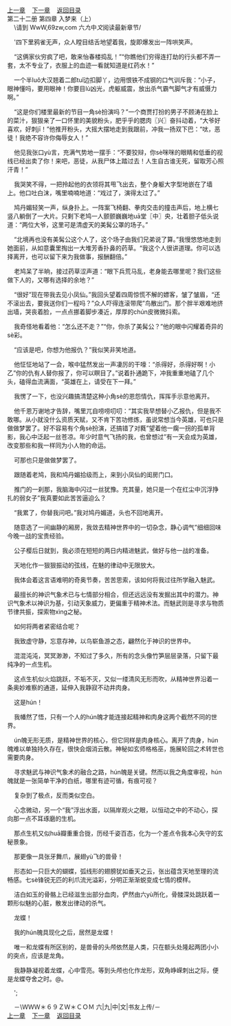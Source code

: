 
[上一章](https://github.com/xiaominghe2014/spider_book/blob/master/book/知北游/第265章.md)&nbsp;&nbsp;&nbsp;&nbsp;[下一章](https://github.com/xiaominghe2014/spider_book/blob/master/book/知北游/第267章.md)&nbsp;&nbsp;&nbsp;&nbsp;[返回目录](https://github.com/xiaominghe2014/spider_book/blob/master/book/知北游/README.md)
<br /> 第二十二册 第四章 入梦来（上）<br />
        \请到 WwW,69zw,com 六*九*中*文*阅读最新章节/

    '四下里鸦雀无声，众人瞠目结舌地望着我，旋即爆发出一阵哄笑声。

    “这俩家伙穷疯了吧，敢来怡春楼捣乱！”“你瞧他们穷得连打劫的行头都不弄一套，太不专业了，衣服上的血迹一看就知道是红药水！”

    一个半luǒ大汉翘着二郎tuǐ边扣脚丫，边用恨铁不成钢的口气训斥我：“小子，眼神懂吗，要用眼神！你要目lù凶光，虎躯威震，放出杀气霸气脚气才有威慑力啊。”

    “这是你们楼里最新的节目一角sè扮演吗？”一个商贾打扮的男子不顾涛在脸上的菜汁，狠狠亲了一口怀里的美貌粉头，肥乎乎的腮肉〖兴〗奋抖动着，“大爷好喜欢，好刺jī！”他推开粉头，大摇大摆地走到我跟前，冲我一扬双下巴：“呔，恶徒！我绝不容许你侮辱女人！”

    他见我张口yù言，充满气势地一摆手：“不要狡辩，你sè咪咪的眼睛和低垂的视线已经出卖了你！来吧，恶徒，从我尸体上踏过去！人生自古谁无死，留取芳心照汗青！”

    我哭笑不得，一把拎起他的衣领将其甩飞出去，整个身躯大字型地嵌在了墙上。他口吐白沫，嘴里喃喃地道：“戏过了，演得太过了。”

    鸠丹媚轻笑一声，纵身扑上。一阵案飞椅翻、拳肉交击的撞击声后，地上横七竖八躺倒了一大片。只剩下老鸠一人颤颤巍巍地uā堂〖中〗央，壮着胆子低头说道：“两位大爷，这里可是清虚天的美髯公罩的场子。”

    “北境再也没有美髯公这个人了，这个场子由我们兄弟说了算。”我慢悠悠地走到她面前，从如意囊里掏出一大堆芳香扑鼻的药草。“我这个人很讲道理。你可以选择离开，也可以留下来为我做事，报酬翻倍。”

    老鸠呆了半晌，接过药草涩声道：“眼下兵荒马乱，老身能去哪里呢？我们这些做下人的，又哪有选择的余地？”

    “很好”现在带我去见小凤仙。”我回头望着四周惊慌不解的嫖客，皱了皱眉，“还不滚出去，要我送你们一程吗？”众人吓得连滚带爬”鸟散出门。那个胖半艰难地挤出墙，哭丧着脸，一点点挪着脚步凑近，厚厚的chún皮微微抖索。

    我奇怪地看着他：“怎么还不走？”“你，你杀了美髯公？”他的眼中闪耀着奇异的sè彩。

    “应该是吧，你想为他报仇？”我似笑非笑地道。

    他怔怔地站了一会，喉中猛然发出一声凄厉的干嚎：“杀得好，杀得好啊！小乙”你的仇有人替你报了，你可以瞑目了。”说着扑通跪下，冲我重重地磕了几个头，磕得血流满面，“英雄在上，请受在下一拜。”

    我愣了一下，也没兴趣搞清楚这种小角sè的恩怨情仇，挥挥手示意他离开。

    他千恩万谢地才告辞，嘴里兀自唠唠叨叨：“其实我早想替小乙报仇，但是我不敢哪。从小就没什么资质天赋，又不肯下苦功修炼，虽说常想当今英雄，可也只是做做梦罢了。好不容易有个角sè扮演，还搞错了对蕤”望着他一瘸一拐的孤单背影，我心中泛起一丝苍凉。年少时意气飞扬的我，也曾想过”有一天会成为英雄，改变那些和我一样同为小人物的命运。

    可那也只是做做梦罢了。

    跟随着老鸠，我和鸠丹媚拾级而上，来到小凤仙的闺房门口。

    推门的一刹那，我脑海中闪过一丝犹豫。充其量，她只是一个在红尘中沉浮挣扎的弱女子”我真要如此苦苦逼迫么？

    “我累了，你替我问吧。”我对鸠丹媚道，头也不回地离开。

    随意选了一间幽静的厢房，我敛去精神世界中的一切杂念，静心调气”细细回味今晚一战的宝贵经验。

    公子樱后日就到，我必须在短短的两日内精进魅武，做好与他一战的准备。

    天地化作一狠狠振动的弦线，在魅的律动中无限放大。

    我体会着这言语难明的奇奥节奏，苦苦思索，该如何将我过往所学融入魅武。

    最擅长的神识气象术已与七情部分相合，但还远远没有发掘出其中的潜力。神识气象术以神识为基，引动天象威力，更偏重于精神术法。而魅武则是寻求与物质节律共振，探索物xìng之秘。

    如何将两者紧密结合呢？

    我致虚守静，忘意存神，以鸟崭鱼游之态，翩然化于神识的世界中。

    混混沌沌，冥冥渺渺，不知过了多久，所有的念头像竹笋层层录落，只留下最纯净的一点生机。

    这点生机似火焰跳跃，不垢不灭，又似一缕清风无形而吹，从精神世界沿着一条奥妙难察的通道，延伸入我静寂不动井肉身。

    这是hún！

    我幡然了悟，只有一个人的hún魄才能连接起精神和肉身这两个截然不同的世界。

    ún魄无形无质，是精神世界的核心，但它同样是肉身核心。离开了肉身，hún魄难以单独持久存在，很快会烟消云散。神秘如玄师格格巫，施展轮回之术转世也需要肉身。

    寻求魅武与神识气象术的融合之路，hún魄是关键。然而以我之角度审视，hún魄就是一张简单干净的白纸，哪里有迹可循，有痕可视？

    复杂到了极点，反而类似空白。

    心念微动，另一个“我”浮出水面，以隔岸观火之眼，以恒动之中的不动心，探向那一点不耳琢磨的生机。

    那点生机又似huā瓣重重合拢，历经千姿百态，化为一个差点令我本心失守的玄秘景象。

    那更像一具张牙舞爪，展翅yù飞的兽骨！

    形态如一只巨大的蝴蝶，弧线形的翅膀犹如垂天之云，张出蕴含天地至理的流畅感。七sè锋锐无匹的利爪流光溢彩，分明正渐渐蜕变成七情的模样。

    洁白如玉的骨骼上已经滋生出部分血肉，俨然由六yù所化，骨髅深处跳跃着一颗形似魅的心脏，散发出律动的杀气。

    龙蝶！

    我的hún魄具现化之后，居然是龙蝶！

    唯一和龙蝶有所区别的，是兽骨的头颅依然是人类，只在额头处隆起两团小小的突点，应该是龙角。

    我静静凝视着龙蝶，心中雪亮。等到头颅也化作龙形，双角峥嵘刺出之际，便是龙蝶夺舍之时。@。

    ';

    －\ＷＷＷ＊６９ＺＷ＊ＣＯＭ 六|九|中|文|书友上传/－
  <br />
[上一章](https://github.com/xiaominghe2014/spider_book/blob/master/book/知北游/第265章.md)&nbsp;&nbsp;&nbsp;&nbsp;[下一章](https://github.com/xiaominghe2014/spider_book/blob/master/book/知北游/第267章.md)&nbsp;&nbsp;&nbsp;&nbsp;[返回目录](https://github.com/xiaominghe2014/spider_book/blob/master/book/知北游/README.md)
